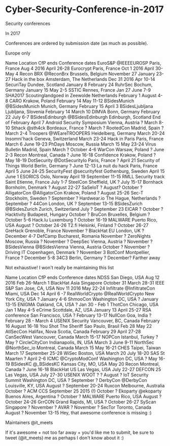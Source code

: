 # Cyber-Security-Conference-in-2017
Security conferences

In 2017

Conferences are ordered by submission date (as much as possible).

Europe only

Name	Location	CfP ends	Conference dates
EuroS&P @IEEEEUROSP	Paris, France	Aug 4 2016	April 26-28
Eurocrypt	Paris, France	Oct 1 2016	April 30-May 4
Recon BRX @ReconBrx	Brussels, Belgium	November 27	January 23-27
Hack in the box	Amsterdam, The Netherlands	Dec 31 2016	Apr 10-14
SecuriTay	Dundee, Scotland	January 8	February 24
RuhrSec	Bochum, Germany	January 15	May 2-5
SSTIC	Rennes, France	Jan 27	June 7-9
SHA2017	Scoutinglandgoed in Zeewolde Netherlands	February 1	August 4-8
CARO	Krakow, Poland	February 14	May 11-12
BSidesMunich @BSidesMunich	Munich, Germany	February 15	April 3
BSidesLjubljana	Ljubljana, Slovenia	February 14	March 10
DIMVA	Bonn, Germany	February 22	July 6-7
BSidesEdinburgh @BSidesEdinburgh	Edinburgh, Scotland	End of February	April 7
Android Security Symposium	Vienna, Austria	?	March 8-10
Sthack @sth4ck	Bordeaux, France	?	March ?
RootedCon	Madrid, Spain	?	March 2-4
Troopers @WEareTROOPERS	Heidelberg, Germany		March 20-24
Insomni'hack	Geneva, Switzerland		March 23-24
Hack in Paris	Paris, France	March 6	June 19-23
PhDays	Moscow, Russia	March 15	May 23-24
Virus Bulletin	Madrid, Spain	March ?	October 4-6
WarCon	Warsaw, Poland	?	June 2-3
Recon	Montreal, Canada	?	June 16-18
Confidence	Krakow, Poland	?	May 18-19
DotSecurity @DotSecurityIo	Paris, France	?	April 21
Security of Things World	Berlin, Germany	?	June 12-13
La nuit du hack	Paris, France	April 5	June 24-25
SecurityFest @securityfest	Gothenburg, Sweden	April 15	June 1
ESORICS	Oslo, Norway	April 19	September 11-15
RMLL Security track	Saint Etienne, France		July 1-7
SteelCon	Sheffield, UK	?	July 15-17
Bornhack	Bornholm, Denmark	?	August 22-27
SaSeIoT	?	August?	October ?
AlligatorCon @AlligatorCon	Krakow, Poland	?	August 25-26
Sec-T	Stockholm, Sweden	?	September ?
Hardwear.io	The Hague, Netherlands	?	September ?
44Con	London, UK	?	September 13-15
BSidesZurich @BSidesZurich	Zurich, Switzerland	July ?	September 23
EICAR		?	October ?
Hacktivity	Budapest, Hungary		October ?
BruCon	Bruxelles, Belgium	?	October 5-6
Hack.lu	Luxemburg	?	October 16-19
MALWARE	Puerto Rico, USA	August ?	October 24-26
T2.fi	Helsinki, Finland	?	October 26-27
GreHack	Grenoble, France		November ?
BlackHat EU	London, UK	?	December 4-7
DefCamp	Bucharest, Romania		November ?
ZeroNights	Moscow, Russia	?	November ?
DeepSec	Vienna, Austria	?	November ?
BSidesVienna @BSidesVienna	Vienna, Austria	October ?	November ?
Driving IT	Copenhagen, Denmark	?	November 3
BotConf	Montpellier, France	?	December 5-8
34C3	Berlin, Germany	?	December?
Farther away

Not exhaustive! I won't really be maintaining this list

Name	Location	CfP ends	Conference dates
NDSS	San Diego, USA	Aug 12 2016	Feb 26-March 1
BlackHat Asia	Singapore	October 31	March 28-31
IEEE S&P	San Jose, CA, USA	Nov 11 2016	May 22-24
Infiltrate @InfiltrateCon	Miami, USA	Dec 14	April 6 -7
RealWorldCrypto @RealWorldCrypto	New York City, USA	?	January 4-6
ShmooCon	Washington DC, USA	?	January 13-15
ENIGMA	Oakland, CA, USA	?	Jan 30 - Feb 1
ThotCon	Chicago, USA	Jan 1	May 4-5
eCrime	Scottdale, AZ, USA	January 13	April 25-27
RSA conference	San Francisco, USA	?	February 13-17
NullCon	Goa, India	?	February 28 - March 4
USENIX Security	Vancouver, BC, Canada	February 16	August 16-18
You Shot The Sheriff	Sao Paulo, Brasil	Feb 28	May 22
AtlSecCon	Halifax, Nova Scotia, Canada	February 29	April 27-28
CanSecWest	Vancouver, Canada		March 15-17
NOPCon	Istanbul, Turkey	?	May ?
CircleCityCon	Indianapolis, IN, USA	March 3	June 9-11
NorthSec @NorthSec_io	Montreal, Canada	March 15	May 16-21
CHES	Taipei, Taiwan	March 17	September 25-28
WiSec	Boston, USA	March 20	July 18-20
SAS	St Maarten	?	April 2-6
ICMC @CryptoModConf	Washington DC, USA	?	May 16-19
BSidesKC @_BSidesKC	Kansas City, MO, USA		May 20
Recon	Montreal, Canada	?	June 16-18
BlackHat US	Las Vegas, USA		July 22-27
DEFCON 25	Las Vegas, USA		July 27-30
USENIX WOOT	?	?	August ?
IoT Security Summit	Washington DC, USA	?	September ?
DerbyCon @DerbyCon	Louisville, KY, USA	August ?	September 20-24
Ruxcon	Melbourne, Australia		October ?
ACM CCS		September 25 2015 (!)	October ?
Ekoparty @ekoparty	Buenos Aires, Argentina	?	October ?
MALWARE	Puerto Rico, USA	August ?	October 24-26
GrrCON	Grand Rapids, MI, USA	?	October 26-27
SyScan	Singapore	?	November ?
AVAR	?		November ?
SecTor	Toronto, Canada	August ?	November 13-15
Hey, that awesome conference is missing :)

Maintainers
@it_meets

If it's awesome + not too far away + you'd like me to submit, be sure to tweet (@it_meets) me as perhaps I don't know about it :)
